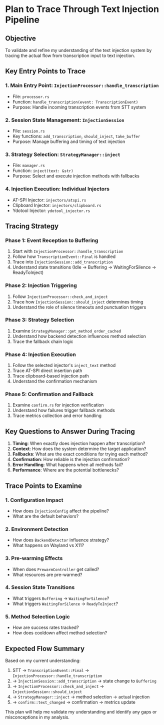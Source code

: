 # Plan to Trace Through Text Injection Pipeline

## Objective
To validate and refine my understanding of the text injection system by tracing the actual flow from transcription input to text injection.

## Key Entry Points to Trace

### 1. Main Entry Point: `InjectionProcessor::handle_transcription`
- File: `processor.rs`
- Function: `handle_transcription(event: TranscriptionEvent)`
- Purpose: Handle incoming transcription events from STT system

### 2. Session State Management: `InjectionSession`
- File: `session.rs`
- Key functions: `add_transcription`, `should_inject`, `take_buffer`
- Purpose: Manage buffering and timing of text injection

### 3. Strategy Selection: `StrategyManager::inject`
- File: `manager.rs`
- Function: `inject(text: &str)`
- Purpose: Select and execute injection methods with fallbacks

### 4. Injection Execution: Individual Injectors
- AT-SPI Injector: `injectors/atspi.rs`
- Clipboard Injector: `injectors/clipboard.rs`
- Ydotool Injector: `ydotool_injector.rs`

## Tracing Strategy

### Phase 1: Event Reception to Buffering
1. Start with `InjectionProcessor::handle_transcription`
2. Follow how `TranscriptionEvent::Final` is handled
3. Trace into `InjectionSession::add_transcription`
4. Understand state transitions (Idle → Buffering → WaitingForSilence → ReadyToInject)

### Phase 2: Injection Triggering
1. Follow `InjectionProcessor::check_and_inject`
2. Trace how `InjectionSession::should_inject` determines timing
3. Understand the role of silence timeouts and punctuation triggers

### Phase 3: Strategy Selection
1. Examine `StrategyManager::get_method_order_cached`
2. Understand how backend detection influences method selection
3. Trace the fallback chain logic

### Phase 4: Injection Execution
1. Follow the selected injector's `inject_text` method
2. Trace AT-SPI direct insertion path
3. Trace clipboard-based injection path
4. Understand the confirmation mechanism

### Phase 5: Confirmation and Fallback
1. Examine `confirm.rs` for injection verification
2. Understand how failures trigger fallback methods
3. Trace metrics collection and error handling

## Key Questions to Answer During Tracing

1. **Timing**: When exactly does injection happen after transcription?
2. **Context**: How does the system determine the target application?
3. **Fallbacks**: What are the exact conditions for trying each method?
4. **Confirmation**: How reliable is the injection confirmation?
5. **Error Handling**: What happens when all methods fail?
6. **Performance**: Where are the potential bottlenecks?

## Trace Points to Examine

### 1. Configuration Impact
- How does `InjectionConfig` affect the pipeline?
- What are the default behaviors?

### 2. Environment Detection
- How does `BackendDetector` influence strategy?
- What happens on Wayland vs X11?

### 3. Pre-warming Effects
- When does `PrewarmController` get called?
- What resources are pre-warmed?

### 4. Session State Transitions
- What triggers `Buffering` → `WaitingForSilence`?
- What triggers `WaitingForSilence` → `ReadyToInject`?

### 5. Method Selection Logic
- How are success rates tracked?
- How does cooldown affect method selection?

## Expected Flow Summary

Based on my current understanding:

1. STT → `TranscriptionEvent::Final` → `InjectionProcessor::handle_transcription`
2. → `InjectionSession::add_transcription` → state change to `Buffering`
3. → `InjectionProcessor::check_and_inject` → `InjectionSession::should_inject`
4. → `StrategyManager::inject` → method selection → actual injection
5. → `confirm::text_changed` → confirmation → metrics update

This plan will help me validate my understanding and identify any gaps or misconceptions in my analysis.